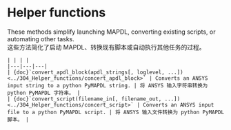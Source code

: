 # Helper functions

These methods simplify launching MAPDL, converting existing scripts, or automating other tasks.\
这些方法简化了启动 MAPDL、转换现有脚本或自动执行其他任务的过程。


```{table}
| | | |
|---|---|---|
| {doc}`convert_apdl_block(apdl_strings[, loglevel, ...]) <../304_Helper_functions/concert_apdl_block>` | Converts an ANSYS input string to a python PyMAPDL string. | 将 ANSYS 输入字符串转换为 python PyMAPDL 字符串。 |
| {doc}`convert_script(filename_in[, filename_out, ...])  <../304_Helper_functions/concert_script>` | Converts an ANSYS input file to a python PyMAPDL script. | 将 ANSYS 输入文件转换为 python PyMAPDL 脚本。 |

```